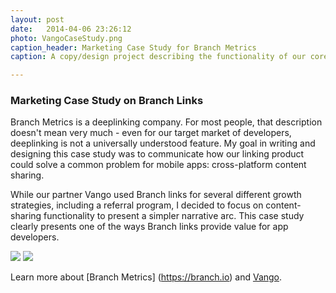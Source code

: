 ```yaml
---
layout: post
date:   2014-04-06 23:26:12
photo: VangoCaseStudy.png
caption_header: Marketing Case Study for Branch Metrics
caption: A copy/design project describing the functionality of our core product

---
```


### Marketing Case Study on Branch Links

Branch Metrics is a deeplinking company. For most people, that description doesn't mean very much - even for our target market of developers, deeplinking is not a universally understood feature. My goal in writing and designing this case study was to communicate how our linking product could solve a common problem for mobile apps: cross-platform content sharing. 

While our partner Vango used Branch links for several different growth strategies, including a referral program, I decided to focus on content-sharing functionality to present a simpler narrative arc. This case study clearly presents one of the ways Branch links provide value for app developers.

<div class="lgImage">
	<img src="https://abbeychaver.github.io/img/large/VangoCaseStudy1.png" class="piece"/>
	<img src="https://abbeychaver.github.io/img/large/VangoCaseStudy2.png" class="piece"/>
</div>


Learn more about [Branch Metrics] (https://branch.io) and [Vango](https://vangoart.co).





